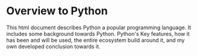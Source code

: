 # Overview to Python

This html document describes Python a popular programming language.
It includes some background towards Python.
Python's Key features, how it has been and will be used, the entire ecosystem build around it, and my own developed conclusion towards it.
